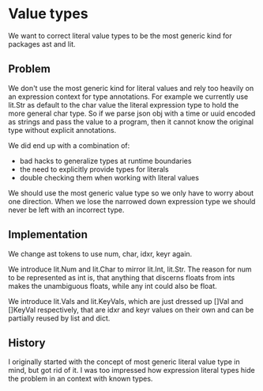 Value types
===========

We want to correct literal value types to be the most generic kind for packages ast and lit.

Problem
-------

We don't use the most generic kind for literal values and rely too heavily on an expression context
for type annotations. For example we currently use lit.Str as default to the char value the literal
expression type to hold the more general char type. So if we parse json obj with a time or uuid
encoded as strings and pass the value to a program, then it cannot know the original type without
explicit annotations.

We did end up with a combination of:
 * bad hacks to generalize types at runtime boundaries
 * the need to explicitly provide types for literals
 * double checking them when working with literal values

We should use the most generic value type so we only have to worry about one direction. When we lose
the narrowed down expression type we should never be left with an incorrect type.

Implementation
--------------

We change ast tokens to use num, char, idxr, keyr again.

We introduce lit.Num and lit.Char to mirror lit.Int, lit.Str. The reason for num to be represented
as int is, that anything that discerns floats from ints makes the unambiguous floats, while any int
could also be float.

We introduce lit.Vals and lit.KeyVals, which are just dressed up []Val and []KeyVal respectively,
that are idxr and keyr values on their own and can be partially reused by list and dict.

History
-------

I originally started with the concept of most generic literal value type in mind, but got rid of it.
I was too impressed how expression literal types hide the problem in an context with known types.

